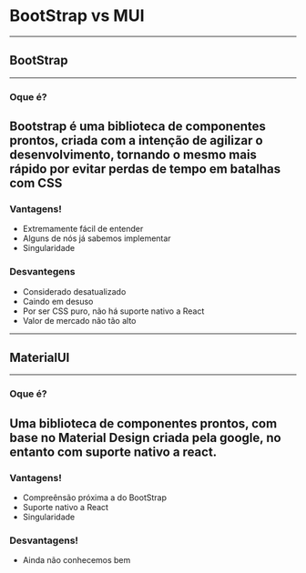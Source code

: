 # BootStrap vs MUI
---
## BootStrap
---
### Oque é?
Bootstrap é uma biblioteca de componentes prontos, criada com a intenção de
agilizar o desenvolvimento, tornando o mesmo mais rápido por evitar perdas de
tempo em batalhas com CSS
---
### Vantagens!
- Extremamente fácil de entender
- Alguns de nós já sabemos implementar
- Singularidade
### Desvantegens
- Considerado desatualizado
- Caindo em desuso
- Por ser CSS puro, não há suporte nativo a React
- Valor de mercado não tão alto
---
## MaterialUI
---
### Oque é?
Uma biblioteca de componentes prontos, com base no Material Design criada pela
google, no entanto com suporte nativo a react.
---
### Vantagens!
- Compreênsão próxima a do BootStrap
- Suporte nativo a React
- Singularidade
### Desvantagens!
- Ainda não conhecemos bem